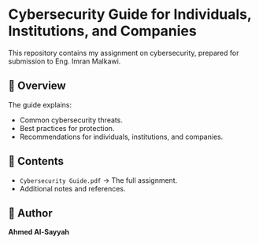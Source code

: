 # Cybersecurity Guide for Individuals, Institutions, and Companies  

This repository contains my assignment on cybersecurity, prepared for submission to Eng. Imran Malkawi.  

## 📌 Overview
The guide explains:
- Common cybersecurity threats.
- Best practices for protection.
- Recommendations for individuals, institutions, and companies.  

## 📂 Contents
- `Cybersecurity Guide.pdf` → The full assignment.  
- Additional notes and references.  

## 🔗 Author
**Ahmed Al-Sayyah**  
